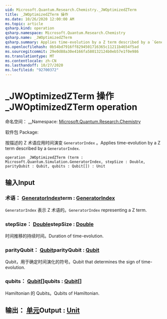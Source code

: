 ```yaml
---
uid: Microsoft.Quantum.Research.Chemistry._JWOptimizedZTerm
title: _JWOptimizedZTerm 操作
ms.date: 10/26/2020 12:00:00 AM
ms.topic: article
qsharp.kind: operation
qsharp.namespace: Microsoft.Quantum.Research.Chemistry
qsharp.name: _JWOptimizedZTerm
qsharp.summary: Applies time-evolution by a Z term described by a `GeneratorIndex`.
ms.openlocfilehash: 0b54bd7916ff8294501716365c11211b4654f5ad
ms.sourcegitcommit: 29e0d88a30e4166fa580132124b0eb57e1f0e986
ms.translationtype: MT
ms.contentlocale: zh-CN
ms.lasthandoff: 10/27/2020
ms.locfileid: "92700372"
---
```

# <a name="_jwoptimizedzterm-operation"></a><span data-ttu-id="eb573-102">_JWOptimizedZTerm 操作</span><span class="sxs-lookup"><span data-stu-id="eb573-102">_JWOptimizedZTerm operation</span></span>

<span data-ttu-id="eb573-103">命名空间： [...](xref:Microsoft.Quantum.Research.Chemistry)</span><span class="sxs-lookup"><span data-stu-id="eb573-103">Namespace: [Microsoft.Quantum.Research.Chemistry](xref:Microsoft.Quantum.Research.Chemistry)</span></span>

<span data-ttu-id="eb573-104">软件包 [](https://nuget.org/packages/)</span><span class="sxs-lookup"><span data-stu-id="eb573-104">Package: [](https://nuget.org/packages/)</span></span>


<span data-ttu-id="eb573-105">按描述的 Z 术语应用时间演变 `GeneratorIndex` 。</span><span class="sxs-lookup"><span data-stu-id="eb573-105">Applies time-evolution by a Z term described by a `GeneratorIndex`.</span></span>

```qsharp
operation _JWOptimizedZTerm (term : Microsoft.Quantum.Simulation.GeneratorIndex, stepSize : Double, parityQubit : Qubit, qubits : Qubit[]) : Unit
```


## <a name="input"></a><span data-ttu-id="eb573-106">输入</span><span class="sxs-lookup"><span data-stu-id="eb573-106">Input</span></span>

### <a name="term--generatorindex"></a><span data-ttu-id="eb573-107">术语： [GeneratorIndex](xref:Microsoft.Quantum.Simulation.GeneratorIndex)</span><span class="sxs-lookup"><span data-stu-id="eb573-107">term : [GeneratorIndex](xref:Microsoft.Quantum.Simulation.GeneratorIndex)</span></span>

<span data-ttu-id="eb573-108">`GeneratorIndex` 表示 Z 术语的。</span><span class="sxs-lookup"><span data-stu-id="eb573-108">`GeneratorIndex` representing a Z term.</span></span>


### <a name="stepsize--double"></a><span data-ttu-id="eb573-109">stepSize： [Double](xref:microsoft.quantum.lang-ref.double)</span><span class="sxs-lookup"><span data-stu-id="eb573-109">stepSize : [Double](xref:microsoft.quantum.lang-ref.double)</span></span>

<span data-ttu-id="eb573-110">时间推移的持续时间。</span><span class="sxs-lookup"><span data-stu-id="eb573-110">Duration of time-evolution.</span></span>


### <a name="parityqubit--qubit"></a><span data-ttu-id="eb573-111">parityQubit： [Qubit](xref:microsoft.quantum.lang-ref.qubit)</span><span class="sxs-lookup"><span data-stu-id="eb573-111">parityQubit : [Qubit](xref:microsoft.quantum.lang-ref.qubit)</span></span>

<span data-ttu-id="eb573-112">Qubit，用于确定时间演化的符号。</span><span class="sxs-lookup"><span data-stu-id="eb573-112">Qubit that determines the sign of time-evolution.</span></span>


### <a name="qubits--qubit"></a><span data-ttu-id="eb573-113">qubits： [Qubit](xref:microsoft.quantum.lang-ref.qubit)[]</span><span class="sxs-lookup"><span data-stu-id="eb573-113">qubits : [Qubit](xref:microsoft.quantum.lang-ref.qubit)[]</span></span>

<span data-ttu-id="eb573-114">Hamiltonian 的 Qubits。</span><span class="sxs-lookup"><span data-stu-id="eb573-114">Qubits of Hamiltonian.</span></span>



## <a name="output--unit"></a><span data-ttu-id="eb573-115">输出： [单元](xref:microsoft.quantum.lang-ref.unit)</span><span class="sxs-lookup"><span data-stu-id="eb573-115">Output : [Unit](xref:microsoft.quantum.lang-ref.unit)</span></span>


